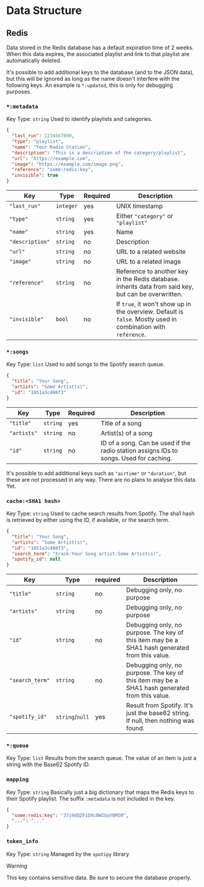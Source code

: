 # Data Structure

## Redis

Data stored in the Redis database has a default expiration time of 2 weeks.
When this data expires, the associated playlist and link to that playlist are automatically deleted.

It's possible to add additional keys to the database (and to the JSON data), but this will be ignored as long as the
name doesn't interfere with the following keys. An example is `*:updated`, this is only for debugging purposes.

### `*:metadata`

Key Type: `string`
Used to identify playlists and categories.

```json
{
  "last_run": 1234567890,
  "type": "playlist",
  "name": "Your Radio Station",
  "description": "This is a description of the category/playlist",
  "url": "https://example.com",
  "image": "https://example.com/image.png",
  "reference": "some:redis:key",
  "invisible": true
}
```

| Key             | Type      | Required | Description                                                                                                   |
|-----------------|-----------|----------|---------------------------------------------------------------------------------------------------------------|
| `"last_run"`    | `integer` | yes      | UNIX timestamp                                                                                                |
| `"type"`        | `string`  | yes      | Either `"category"` or `"playlist"`                                                                           |
| `"name"`        | `string`  | yes      | Name                                                                                                          |
| `"description"` | `string`  | no       | Description                                                                                                   |
| `"url"`         | `string`  | no       | URL to a related website                                                                                      |
| `"image"`       | `string`  | no       | URL to a related image                                                                                        |
| `"reference"`   | `string`  | no       | Reference to another key in the Redis database. Inherits data from said key, but can be overwritten.          |
| `"invisible"`   | `bool`    | no       | If `true`, it won't show up in the overview. Default is `false`. Mostly used in combination with `reference`. |

### `*:songs`

Key Type: `list`
Used to add songs to the Spotify search queue.

```json
{
  "title": "Your Song",
  "artists": "Some Artist(s)",
  "id": "1651a3c486f3"
}
```

| Key         | Type     | Required | Description                                                                            |
|-------------|----------|----------|----------------------------------------------------------------------------------------|
| `"title"`   | `string` | yes      | Title of a song                                                                        |
| `"artists"` | `string` | no       | Artist(s) of a song                                                                    |
| `"id"`      | `string` | no       | ID of a song. Can be used if the radio station assigns IDs to songs. Used for caching. |

It's possible to add additional keys such as `"airtime"` or `"duration"`, but these are not processed in any way.
There are no plans to analyse this data. Yet.

### `cache:<SHA1 hash>`

Key Type: `string`
Used to cache search results from Spotify. The sha1 hash is retrieved by either using the ID, if available, or
the search term.

```json
{
  "title": "Your Song",
  "artists": "Some Artist(s)",
  "id": "1651a3c486f3",
  "search_term": "track:Your Song artist:Some Artist(s)",
  "spotify_id": null
}
```

| Key             | Type            | required | Description                                                                                    |
|-----------------|-----------------|----------|------------------------------------------------------------------------------------------------|
| `"title"`       | `string`        | no       | Debugging only, no purpose                                                                     |
| `"artists"`     | `string`        | no       | Debugging only, no purpose                                                                     |
| `"id"`          | `string`        | no       | Debugging only, no purpose. The key of this item may be a SHA1 hash generated from this value. |
| `"search_term"` | `string`        | no       | Debugging only, no purpose. The key of this item may be a SHA1 hash generated from this value. |
| `"spotify_id"`  | `string`/`null` | yes      | Result from Spotify. It's just the base62 string. If null, then nothing was found.             |

### `*:queue`

Key Type: `list`
Results from the search queue. The value of an item is just a string with the Base62 Spotify ID.

### `mapping`

Key Type: `string`
Basically just a big dictionary that maps the Redis keys to their Spotify playlist.
The suffix `:metadata` is not included in the key.

```json
{
  "some:redis:key": "37i9dQZF1DXcBWIGoYBM5M",
  "...": "..."
}
```

### `token_info`

Key Type: `string`
Managed by the `spotipy` library.
> [!WARNING]
> This key contains sensitive data. Be sure to secure the database properly.
